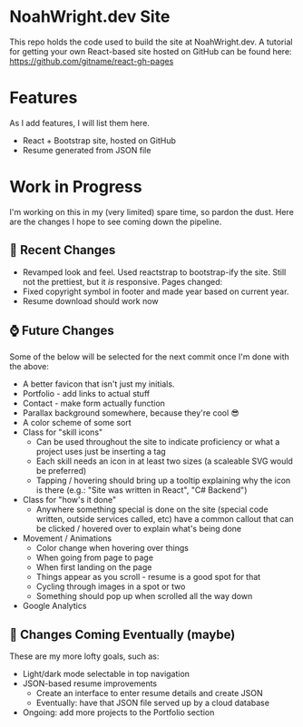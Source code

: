 ﻿# NoahWright.dev Site
This repo holds the code used to build the site at NoahWright.dev.  A tutorial for getting your own React-based site hosted on GitHub can be found here: https://github.com/gitname/react-gh-pages

# Features
As I add features, I will list them here.
- React + Bootstrap site, hosted on GitHub
- Resume generated from JSON file

# Work in Progress
I'm working on this in my (very limited) spare time, so pardon the dust.  Here are the changes I hope to see coming down the pipeline.

## 🥳 Recent Changes
- Revamped look and feel.  Used reactstrap to bootstrap-ify the site.  Still not the prettiest, but it *is* responsive.  Pages changed:
- Fixed copyright symbol in footer and made year based on current year.
- Resume download should work now

## ⌚ Future Changes
Some of the below will be selected for the next commit once I'm done with the above:
- A better favicon that isn't just my initials.
- Portfolio - add links to actual stuff
- Contact - make form actually function
- Parallax background somewhere, because they're cool 😎
- A color scheme of some sort
- Class for "skill icons"
  - Can be used throughout the site to indicate proficiency or what a project uses just be inserting a tag
  - Each skill needs an icon in at least two sizes (a scaleable SVG would be preferred)
  - Tapping / hovering should bring up a tooltip explaining why the icon is there (e.g.: "Site was written in React", "C# Backend")
- Class for "how's it done"
  - Anywhere something special is done on the site (special code written, outside services called, etc) have a common callout that can be clicked / hovered over to explain what's being done
- Movement / Animations
  - Color change when hovering over things
  - When going from page to page
  - When first landing on the page
  - Things appear as you scroll - resume is a good spot for that
  - Cycling through images in a spot or two
  - Something should pop up when scrolled all the way down
- Google Analytics

## 🏁 Changes Coming Eventually (maybe)
These are my more lofty goals, such as:
- Light/dark mode selectable in top navigation
- JSON-based resume improvements
  - Create an interface to enter resume details and create JSON
  - Eventually: have that JSON file served up by a cloud database
- Ongoing: add more projects to the Portfolio section